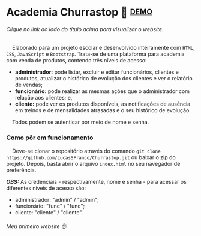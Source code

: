 # Academia Churrastop 💪 <sup><sub>[DEMO](https://ecstatic-yalow-19cc37.netlify.app/index.html) </sub></sup> 

###### Clique no link ao lado do título acima para visualizar o website.

&nbsp;&nbsp;&nbsp;&nbsp;Elaborado para um projeto escolar e desenvolvido inteiramente com `HTML`, `CSS`, `JavaScript` e `Bootstrap`. Trata-se de uma plataforma para academia com venda de produtos, contendo três níveis de acesso:
- **administrador:** pode listar, excluir e editar funcionários, clientes e produtos, atualizar o histórico de evolução dos clientes e ver o relatório de vendas;
- **funcionário:** pode realizar as mesmas ações que o administrador com relação aos clientes; e,
- **cliente:** pode ver os produtos disponíveis, as notificações de ausência em treinos e de mensalidades atrasadas e o seu histórico de evolução.

&nbsp;&nbsp;&nbsp;&nbsp;Todos podem se autenticar por meio de nome e senha.

### Como pôr em funcionamento

&nbsp;&nbsp;&nbsp;&nbsp;Deve-se clonar o repositório através do comando `git clone https://github.com/LucasSFranco/Churrastop.git` ou baixar o zip do projeto. Depois, basta abrir o arquivo `index.html` no seu navegador de preferência.

***OBS:*** As credenciais - respectivamente, nome e senha - para acessar os diferentes níveis de acesso são:
  - administrador: "admin" / "admin";
  - funcionário: "func" / "func";
  - cliente: "cliente" / "cliente".

###### Meu primeiro website 👌

